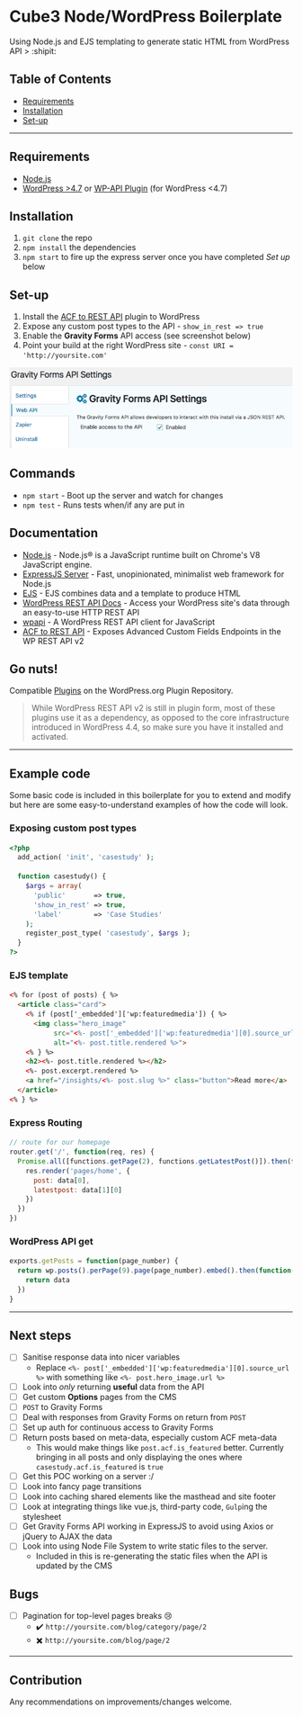 # Cube3 Node/WordPress Boilerplate

Using Node.js and EJS templating to generate static HTML from WordPress API > :shipit:

## Table of Contents
- [Requirements](#requirements)
- [Installation](#installation)
- [Set-up](#set-up)

_____

## Requirements
- [Node.js](https://nodejs.org/en/)
- [WordPress >4.7](https://wordpress.org/news/2016/12/vaughan/) or [WP-API Plugin](https://github.com/WP-API/WP-API) (for WordPress <4.7)

## Installation
1. `git clone` the repo
1. `npm install` the dependencies
1. `npm start` to fire up the express server once you have completed _Set up_ below

## Set-up
1. Install the [ACF to REST API](http://github.com/airesvsg/acf-to-rest-api) plugin to WordPress
1. Expose any custom post types to the API - `show_in_rest => true`
1. Enable the __Gravity Forms__ API access (see screenshot below)
1. Point your build at the right WordPress site - `const URI = 'http://yoursite.com'`

![gravity Forms API Settings](/_docs/gravity-forms-api-settings.png)

## Commands
- `npm start` - Boot up the server and watch for changes
- `npm test` - Runs tests when/if any are put in

## Documentation
- [Node.js](https://nodejs.org/en/) - Node.js® is a JavaScript runtime built on Chrome's V8 JavaScript engine.
- [ExpressJS Server](https://expressjs.com/) - Fast, unopinionated, minimalist web framework for Node.js
- [EJS](http://www.embeddedjs.com/) - EJS combines data and a template to produce HTML
- [WordPress REST API Docs](http://v2.wp-api.org/) - Access your WordPress site's data through an easy-to-use HTTP REST API
- [wpapi](https://www.npmjs.com/package/wpapi#collection-pagination) - A WordPress REST API client for JavaScript
- [ACF to REST API](http://github.com/airesvsg/acf-to-rest-api) - Exposes Advanced Custom Fields Endpoints in the WP REST API v2

## Go nuts!
Compatible [Plugins](http://v2.wp-api.org/guide/plugins/) on the WordPress.org Plugin Repository.

> While WordPress REST API v2 is still in plugin form, most of these plugins use it as a dependency, as opposed to the core infrastructure introduced in WordPress 4.4, so make sure you have it installed and activated.

_____

## Example code

Some basic code is included in this boilerplate for you to extend and modify
but here are some easy-to-understand examples of how the code will look.

### Exposing custom post types
```php
<?php
  add_action( 'init', 'casestudy' );

  function casestudy() {
    $args = array(
      'public'       => true,
      'show_in_rest' => true,
      'label'        => 'Case Studies'
    );
    register_post_type( 'casestudy', $args );
  }
?>
```

### EJS template
```html
<% for (post of posts) { %>
  <article class="card">
    <% if (post['_embedded']['wp:featuredmedia']) { %>
      <img class="hero_image"
           src="<%- post['_embedded']['wp:featuredmedia'][0].source_url %>"
           alt="<%- post.title.rendered %>">
    <% } %>
    <h2><%- post.title.rendered %></h2>
    <%- post.excerpt.rendered %>
    <a href="/insights/<%- post.slug %>" class="button">Read more</a>
  </article>
<% } %>
```

### Express Routing
```js
// route for our homepage
router.get('/', function(req, res) {
  Promise.all([functions.getPage(2), functions.getLatestPost()]).then(function(data) {
    res.render('pages/home', {
      post: data[0],
      latestpost: data[1][0]
    })
  })
})
```

### WordPress API get
```js
exports.getPosts = function(page_number) {
  return wp.posts().perPage(9).page(page_number).embed().then(function(data) {
    return data
  })
}
```

_____

## Next steps
- [ ] Sanitise response data into nicer variables
  - Replace `<%- post['_embedded']['wp:featuredmedia'][0].source_url %>` with something like `<%- post.hero_image.url %>`
- [ ] Look into _only_ returning **useful** data from the API
- [ ] Get custom **Options** pages from the CMS
- [ ] `POST` to Gravity Forms
- [ ] Deal with responses from Gravity Forms on return from `POST`
- [ ] Set up auth for continuous access to Gravity Forms
- [ ] Return posts based on meta-data, especially custom ACF meta-data
  - This would make things like `post.acf.is_featured` better. Currently bringing in all posts and only displaying the ones where `casestudy.acf.is_featured` is `true`
- [ ] Get this POC working on a server :/
- [ ] Look into fancy page transitions
- [ ] Look into caching shared elements like the masthead and site footer
- [ ] Look at integrating things like vue.js, third-party code, `Gulp`ing the stylesheet
- [ ] Get Gravity Forms API working in ExpressJS to avoid using Axios or jQuery to AJAX the data
- [ ] Look into using Node File System to write static files to the server.
  - Included in this is re-generating the static files when the API is updated by the CMS

## Bugs
- [ ] Pagination for top-level pages breaks :cry:
  - :heavy_check_mark: `http://yoursite.com/blog/category/page/2`
  - :heavy_multiplication_x: `http://yoursite.com/blog/page/2`

_____

## Contribution
Any recommendations on improvements/changes welcome.
